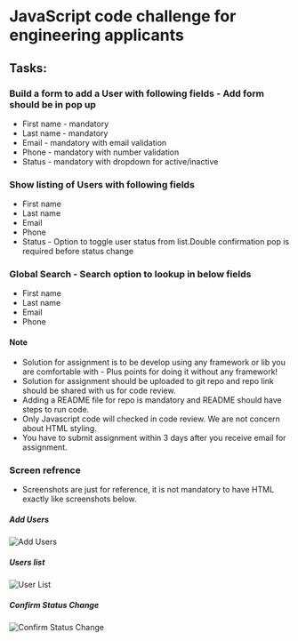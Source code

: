 # JavaScript code challenge for engineering applicants

## Tasks:

### Build a form to add a User with following fields - Add form should be in pop up
* First name - mandatory
* Last name  - mandatory
* Email - mandatory with email validation
* Phone - mandatory with number validation
* Status - mandatory with dropdown for active/inactive

### Show listing of Users with following fields
* First name
* Last name
* Email
* Phone
* Status - Option to toggle user status from list.Double confirmation pop is required before status change

### Global Search - Search option to lookup in below fields
* First name
* Last name
* Email
* Phone

#### Note
* Solution for assignment is to be develop using any framework or lib you are comfortable with - Plus points for doing it without any framework!
* Solution for assignment should be uploaded to git repo and repo link should be shared with us for code review.
* Adding a README file for repo is mandatory and README should have steps to run code.
* Only Javascript code will checked in code review. We are not concern about HTML styling.
* You have to submit assignment within 3 days after you receive email for assignment.

### Screen refrence
* Screenshots are just for reference, it is not mandatory to have HTML exactly like screenshots below.

##### Add Users

![Add Users](#)

##### Users list
![User List](#)

##### Confirm Status Change
![Confirm Status Change](#)
